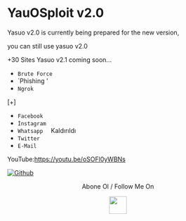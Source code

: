 # YauOSploit v2.0

Yasuo v2.0 is currently being prepared for the new version,

you can still use yasuo v2.0


+30 Sites Yasuo v2.1 coming soon...

* `Brute Force   `  
* `Phishing ' 
* `Ngrok  ` 

[+]

* `Facebook ` 
* `İnstagram  `
* `Whatsapp  ` Kaldırıldı
* `Twitter `  
* `E-Mail  `  

YouTube:https://youtu.be/oSOFl0yWBNs

[![Github](https://img.shields.io/badge/Github-NE0--WISE-green?style=for-the-badge&logo=github)](https://github.com/NE0WISE)


<p align="center">
  Abone Ol / Follow Me On
</p>
<p align="center">
  <a href="http://youtube.com/channel/UCYeFf4gpfaDgPHDzKVshmNg/">
    <img src="https://github.com/th3unkn0n/extra/blob/master/.img/yt.png" width="40" height="40">
  </a>

</p>
